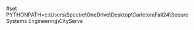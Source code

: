#set PYTHONPATH=c:\Users\Spectre\OneDrive\Desktop\Carleton\Fall24\Secure Systems Engineering\CityServe
